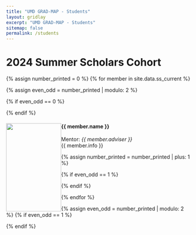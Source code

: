 ```yaml
---
title: "UMD GRAD-MAP - Students"
layout: gridlay
excerpt: "UMD GRAD-MAP - Students"
sitemap: false
permalink: /students
---
```

# 2024 Summer Scholars Cohort
{% assign number_printed = 0 %}
{% for member in site.data.ss_current %}

{% assign even_odd = number_printed | modulo: 2 %}

{% if even_odd == 0 %}
<div class="row">
{% endif %}

<div class="col-sm-6 clearfix">
  <img src="{{ site.url }}{{ site.baseurl }}/images/teampic/{{ member.photo }}" class="img-responsive"  width="150px" height="240px" style="float: left" />
  <h4>{{ member.name }}</h4>
  Mentor: <i>{{ member.adviser }}</i> <br> {{ member.info }}
</div>

{% assign number_printed = number_printed | plus: 1 %}

{% if even_odd == 1 %}
</div>
{% endif %}

{% endfor %}

{% assign even_odd = number_printed | modulo: 2 %}
{% if even_odd == 1 %}
</div>
{% endif %}

